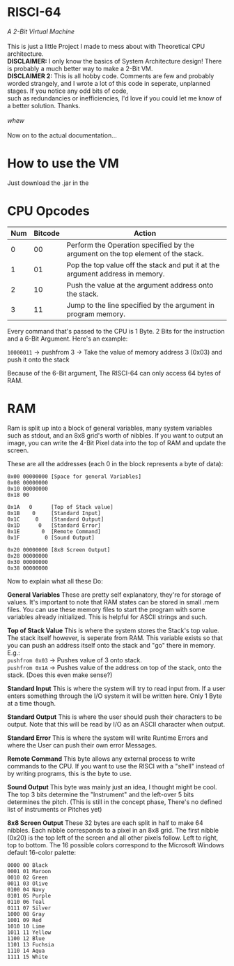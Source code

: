 # RISCI-64
*A 2-Bit Virtual Machine*\
\
This is just a little Project I made to mess about with Theoretical CPU architecture.\
**DISCLAIMER:** I only know the basics of System Architecture design!
There is probably a much better way to make a 2-Bit VM.\
**DISCLAIMER 2:** This is all hobby code. Comments are few and probably worded strangely, and
I wrote a lot of this code in seperate, unplanned stages. If you notice any odd bits of code,\
such as redundancies or inefficiencies, I'd love if you could let me know of a better solution. Thanks.\
\
*whew*\
\
Now on to the actual documentation...

# How to use the VM
Just download the .jar in the 

# CPU Opcodes
Num | Bitcode | Action
--- | --- | ---
0 | 00 | Perform the Operation specified by the argument on the top element of the stack.
1 | 01 | Pop the top value off the stack and put it at the argument address in memory.
2 | 10 | Push the value at the argument address onto the stack.
3 | 11 | Jump to the line specified by the argument in program memory.

Every command that's passed to the CPU is 1 Byte.
2 Bits for the instruction and a 6-Bit Argument.
Here's an example:

`10000011` -> pushfrom 3 -> Take the value of memory address 3 (0x03) and push it onto the stack

Because of the 6-Bit argument, The RISCI-64 can only access 64 bytes of RAM.

# RAM

Ram is split up into a block of general variables, many system variables such as stdout, and an 8x8 grid's worth of nibbles.
If you want to output an image, you can write the 4-Bit Pixel data into the top of RAM and update the screen.

These are all the addresses (each 0 in the block represents a byte of data):

```
0x00 00000000 [Space for general Variables]
0x08 00000000
0x10 00000000
0x18 00

0x1A   0      [Top of Stack value]
0x1B    0     [Standard Input]
0x1C     0    [Standard Output]
0x1D      0   [Standard Error]
0x1E       0  [Remote Command]
0x1F        0 [Sound Output]

0x20 00000000 [8x8 Screen Output]
0x28 00000000
0x30 00000000
0x38 00000000
```
Now to explain what all these Do:

**General Variables**
These are pretty self explanatory, they're for storage of values.
It's important to note that RAM states can be stored in small .mem
files. You can use these memory files to start the program with some variables
already initialized. This is helpful for ASCII strings and such.

**Top of Stack Value**
This is where the system stores the Stack's top value. The stack itself
however, is seperate from RAM. This variable exists so that you can push an address itself
onto the stack and "go" there in memory. E.g.:\
`pushfrom 0x03` -> Pushes value of 3 onto stack.\
`pushfrom 0x1A` -> Pushes value of the address on top of the stack, onto the stack. (Does this even make sense?)

**Standard Input**
This is where the system will try to read input from. If a user
enters something through the I/O system it will be written here.
Only 1 Byte at a time though.

**Standard Output**
This is where the user should push their characters to be output.
Note that this will be read by I/O as an ASCII character when output.

**Standard Error**
This is where the system will write Runtime Errors and where the User
can push their own error Messages.

**Remote Command**
This byte allows any external process to write commands to the CPU.
If you want to use the RISCI with a "shell" instead of by writing
programs, this is the byte to use.

**Sound Output**
This byte was mainly just an idea, I thought might be cool.
The top 3 bits determine the "Instrument" and the left-over
5 bits determines the pitch. (This is still in the concept phase, There's no defined list of instruments or Pitches yet)

**8x8 Screen Output**
These 32 bytes are each split in half to make 64 nibbles.
Each nibble corresponds to a pixel in an 8x8 grid. The first nibble (0x20) is the top left
of the screen and all other pixels follow. Left to right, top to bottom.
The 16 possible colors correspond to the Microsoft Windows default 16-color palette:
```
0000 00 Black
0001 01 Maroon
0010 02 Green
0011 03 Olive
0100 04 Navy
0101 05 Purple
0110 06 Teal
0111 07 Silver
1000 08 Gray
1001 09 Red
1010 10 Lime
1011 11 Yellow
1100 12 Blue
1101 13 Fuchsia
1110 14 Aqua
1111 15 White
```
